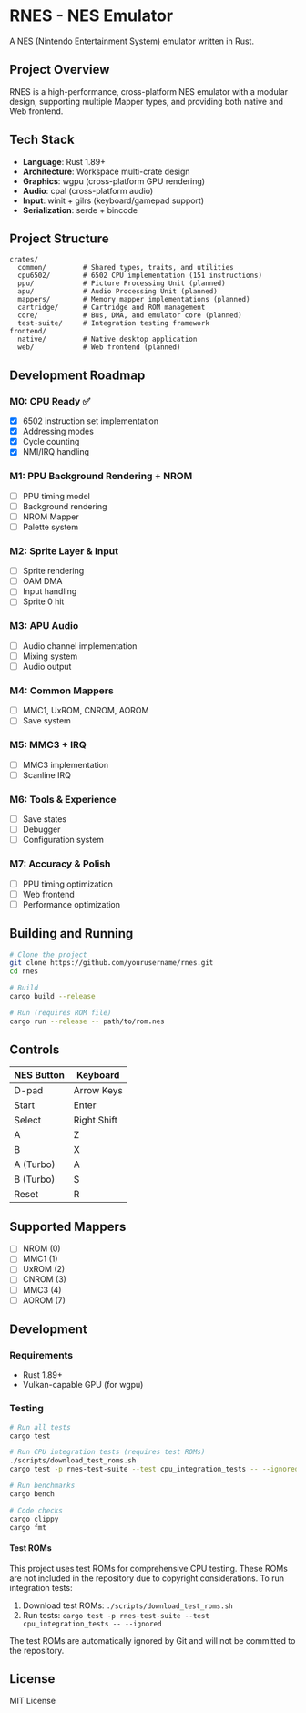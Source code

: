 # RNES - NES Emulator

A NES (Nintendo Entertainment System) emulator written in Rust.

## Project Overview

RNES is a high-performance, cross-platform NES emulator with a modular design, supporting multiple Mapper types, and providing both native and Web frontend.

## Tech Stack

- **Language**: Rust 1.89+
- **Architecture**: Workspace multi-crate design
- **Graphics**: wgpu (cross-platform GPU rendering)
- **Audio**: cpal (cross-platform audio)
- **Input**: winit + gilrs (keyboard/gamepad support)
- **Serialization**: serde + bincode

## Project Structure

```
crates/
  common/         # Shared types, traits, and utilities
  cpu6502/        # 6502 CPU implementation (151 instructions)
  ppu/            # Picture Processing Unit (planned)
  apu/            # Audio Processing Unit (planned)
  mappers/        # Memory mapper implementations (planned)
  cartridge/      # Cartridge and ROM management
  core/           # Bus, DMA, and emulator core (planned)
  test-suite/     # Integration testing framework
frontend/
  native/         # Native desktop application
  web/            # Web frontend (planned)
```

## Development Roadmap

### M0: CPU Ready ✅
- [x] 6502 instruction set implementation
- [x] Addressing modes
- [x] Cycle counting
- [x] NMI/IRQ handling

### M1: PPU Background Rendering + NROM
- [ ] PPU timing model
- [ ] Background rendering
- [ ] NROM Mapper
- [ ] Palette system

### M2: Sprite Layer & Input
- [ ] Sprite rendering
- [ ] OAM DMA
- [ ] Input handling
- [ ] Sprite 0 hit

### M3: APU Audio
- [ ] Audio channel implementation
- [ ] Mixing system
- [ ] Audio output

### M4: Common Mappers
- [ ] MMC1, UxROM, CNROM, AOROM
- [ ] Save system

### M5: MMC3 + IRQ
- [ ] MMC3 implementation
- [ ] Scanline IRQ

### M6: Tools & Experience
- [ ] Save states
- [ ] Debugger
- [ ] Configuration system

### M7: Accuracy & Polish
- [ ] PPU timing optimization
- [ ] Web frontend
- [ ] Performance optimization

## Building and Running

```bash
# Clone the project
git clone https://github.com/yourusername/rnes.git
cd rnes

# Build
cargo build --release

# Run (requires ROM file)
cargo run --release -- path/to/rom.nes
```

## Controls

| NES Button | Keyboard |
|------------|----------|
| D-pad | Arrow Keys |
| Start | Enter |
| Select | Right Shift |
| A | Z |
| B | X |
| A (Turbo) | A |
| B (Turbo) | S |
| Reset | R |

## Supported Mappers

- [ ] NROM (0)
- [ ] MMC1 (1)
- [ ] UxROM (2)
- [ ] CNROM (3)
- [ ] MMC3 (4)
- [ ] AOROM (7)

## Development

### Requirements

- Rust 1.89+
- Vulkan-capable GPU (for wgpu)

### Testing

```bash
# Run all tests
cargo test

# Run CPU integration tests (requires test ROMs)
./scripts/download_test_roms.sh
cargo test -p rnes-test-suite --test cpu_integration_tests -- --ignored

# Run benchmarks
cargo bench

# Code checks
cargo clippy
cargo fmt
```

#### Test ROMs

This project uses test ROMs for comprehensive CPU testing. These ROMs are not included in the repository due to copyright considerations. To run integration tests:

1. Download test ROMs: `./scripts/download_test_roms.sh`
2. Run tests: `cargo test -p rnes-test-suite --test cpu_integration_tests -- --ignored`

The test ROMs are automatically ignored by Git and will not be committed to the repository.

## License

MIT License
